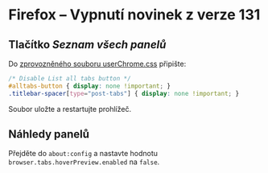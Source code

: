 # Firefox – Vypnutí novinek z verze 131

## Tlačítko _Seznam všech panelů_

Do [zprovozněného souboru userChrome.css](./userchrome.MD) připište:

```css
/* Disable List all tabs button */
#alltabs-button { display: none !important; }
.titlebar-spacer[type="post-tabs"] { display: none !important; }
```

Soubor uložte a restartujte prohlížeč.

## Náhledy panelů

Přejděte do `about:config` a nastavte hodnotu `browser.tabs.hoverPreview.enabled` na `false`.
